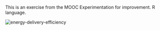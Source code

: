This is an exercise from the MOOC Experimentation for improvement. R language.

![energy-delivery-efficiency](https://github.com/alexandrenm/Solar-Energy-Improvement/blob/master/energy_delivery_efficiency.png)
